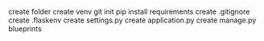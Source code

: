 create folder
create venv
git init
pip install requirements
create .gitignore
create .flaskenv
create settings.py
create application.py
create manage.py
blueprints